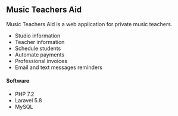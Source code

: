 ## Music Teachers Aid

Music Teachers Aid is a web application for private music teachers.
* Studio information
* Teacher information
* Schedule students
* Automate payments
* Professional invoices
* Email and text messages reminders

#### Software
* PHP 7.2
* Laravel 5.8
* MySQL

